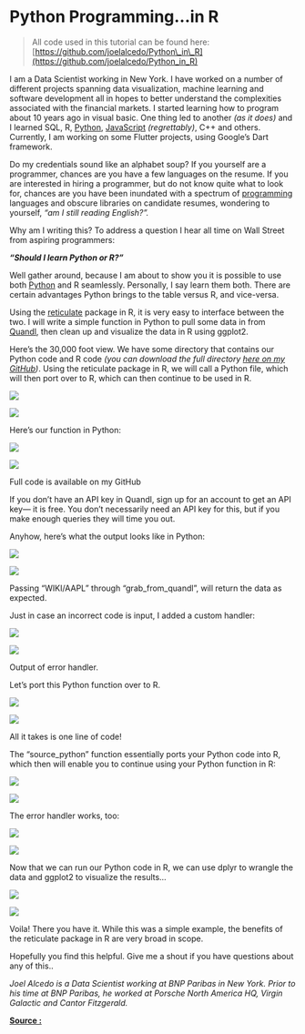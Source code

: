 # Python Programming…in R

> All code used in this tutorial can be found here: [https://github.com/joelalcedo/Python\_in\_R](https://github.com/joelalcedo/Python_in_R)

I am a Data Scientist working in New York. I have worked on a number of different projects spanning data visualization, machine learning and software development all in hopes to better understand the complexities associated with the financial markets. I started learning how to program about 10 years ago in visual basic. One thing led to another _\(as it does\)_ and I learned SQL, R, [Python](https://hackernoon.com/tagged/python), [JavaScript](https://hackernoon.com/tagged/javascript) _\(regrettably\)_, C++ and others. Currently, I am working on some Flutter projects, using Google’s Dart framework.

Do my credentials sound like an alphabet soup? If you yourself are a programmer, chances are you have a few languages on the resume. If you are interested in hiring a programmer, but do not know quite what to look for, chances are you have been inundated with a spectrum of [programming](https://hackernoon.com/tagged/programming) languages and obscure libraries on candidate resumes, wondering to yourself, _“am I still reading English?”._

Why am I writing this? To address a question I hear all time on Wall Street from aspiring programmers:

_**“Should I learn Python or R?”**_

Well gather around, because I am about to show you it is possible to use both [Python](https://hackernoon.com/tagged/python) and R seamlessly. Personally, I say learn them both. There are certain advantages Python brings to the table versus R, and vice-versa.

Using the [reticulate](https://rstudio.github.io/reticulate/articles/introduction.html) package in R, it is very easy to interface between the two. I will write a simple function in Python to pull some data in from [Quandl](http://www.quandl.com/), then clean up and visualize the data in R using ggplot2.

Here’s the 30,000 foot view. We have some directory that contains our Python code and R code _\(you can download the full directory_ [_here on my GitHub_](https://github.com/joelalcedo/Python_in_R)_\)_. Using the reticulate package in R, we will call a Python file, which will then port over to R, which can then continue to be used in R.

![](https://miro.medium.com/max/30/1*-VHMCjHHrUHP8IZp81QVWg.png?q=20)

![](https://miro.medium.com/max/547/1*-VHMCjHHrUHP8IZp81QVWg.png)

Here’s our function in Python:

![](https://miro.medium.com/max/30/1*JMsrindK3s5WRdexERApfg.png?q=20)

![](https://miro.medium.com/max/827/1*JMsrindK3s5WRdexERApfg.png)

Full code is available on my GitHub

If you don’t have an API key in Quandl, sign up for an account to get an API key— it is free. You don’t necessarily need an API key for this, but if you make enough queries they will time you out.

Anyhow, here’s what the output looks like in Python:

![](https://miro.medium.com/max/30/1*NGALRYn96BEk7B5YuwMb2A.png?q=20)

![](https://miro.medium.com/max/520/1*NGALRYn96BEk7B5YuwMb2A.png)

Passing “WIKI/AAPL” through “grab\_from\_quandl”, will return the data as expected.

Just in case an incorrect code is input, I added a custom handler:

![](https://miro.medium.com/max/30/1*ij8Q4PLotRBMRMz1cV0VDg.png?q=20)

![](https://miro.medium.com/max/368/1*ij8Q4PLotRBMRMz1cV0VDg.png)

Output of error handler.

Let’s port this Python function over to R.

![](https://miro.medium.com/max/30/1*6ONxL2Oitq_cqYebHivMxw.png?q=20)

![](https://miro.medium.com/max/1622/1*6ONxL2Oitq_cqYebHivMxw.png)

All it takes is one line of code!

The “source\_python” function essentially ports your Python code into R, which then will enable you to continue using your Python function in R:

![](https://miro.medium.com/max/30/1*TwJrlxUhUGiYUWgk9FJYuw.png?q=20)

![](https://miro.medium.com/max/706/1*TwJrlxUhUGiYUWgk9FJYuw.png)

The error handler works, too:

![](https://miro.medium.com/max/30/1*TstyFCWFiaIloSeyn8JYSw.png?q=20)

![](https://miro.medium.com/max/736/1*TstyFCWFiaIloSeyn8JYSw.png)

Now that we can run our Python code in R, we can use dplyr to wrangle the data and ggplot2 to visualize the results…

![](https://miro.medium.com/max/30/1*Ri61pAeolT9cTrrdl-uXTA.png?q=20)

![](https://miro.medium.com/max/1259/1*Ri61pAeolT9cTrrdl-uXTA.png)

Voila! There you have it. While this was a simple example, the benefits of the reticulate package in R are very broad in scope.

Hopefully you find this helpful. Give me a shout if you have questions about any of this..

_Joel Alcedo is a Data Scientist working at BNP Paribas in New York. Prior to his time at BNP Paribas, he worked at Porsche North America HQ, Virgin Galactic and Cantor Fitzgerald._

[**Source :**](https://medium.com/hackernoon/python-programming-in-r-baa513b01bc8) 

